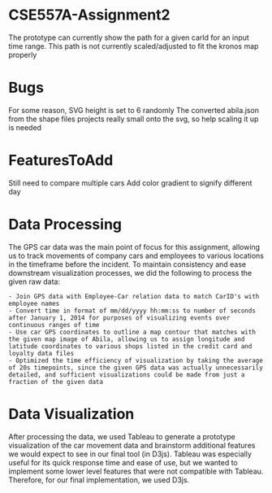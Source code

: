# CSE557A-Assignment2

The prototype can currently show the path for a given carId for an input time range.
This path is not currently scaled/adjusted to fit the kronos map properly

# Bugs
For some reason, SVG height is set to 6 randomly
The converted abila.json from the shape files projects really small onto the svg, so help scaling it up is needed

# FeaturesToAdd
Still need to compare multiple cars
Add color gradient to signify different day




# Data Processing
The GPS car data was the main point of focus for this assignment, allowing us to track movements of company cars and employees to various locations in the timeframe before the incident. To maintain consistency and ease downstream visualization processes, we did the following to process the given raw data:

    - Join GPS data with Employee-Car relation data to match CarID's with employee names
    - Convert time in format of mm/dd/yyyy hh:mm:ss to number of seconds after January 1, 2014 for purposes of visualizing events over continuous ranges of time
    - Use car GPS coordinates to outline a map contour that matches with the given map image of Abila, allowing us to assign longitude and latitude coordinates to various shops listed in the credit card and loyalty data files
    - Optimized the time efficiency of visualization by taking the average of 20s timepoints, since the given GPS data was actually unnecessarily detailed, and sufficient visualizations could be made from just a fraction of the given data



# Data Visualization
After processing the data, we used Tableau to generate a prototype visualization of the car movement data and brainstorm additional features we would expect to see in our final tool (in D3js). Tableau was especially useful for its quick response time and ease of use, but we wanted to implement some lower level features that were not compatible with Tableau. Therefore, for our final implementation, we used D3js.
